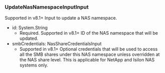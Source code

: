 ### UpdateNasNamespaceInputInput
Supported in v8.1+
  Input to update a NAS namespace.

- id: System.String
  - Required. Supported in v8.1+
      ID of the NAS namespace that will be updated.
- smbCredentials: NasShareCredentialsInput
  - Supported in v8.1+
      Optional credentials that will be used to access all the SMB shares under this NAS namespace unless overridden at the NAS share level. This is applicable for NetApp and Isilon NAS systems only.
